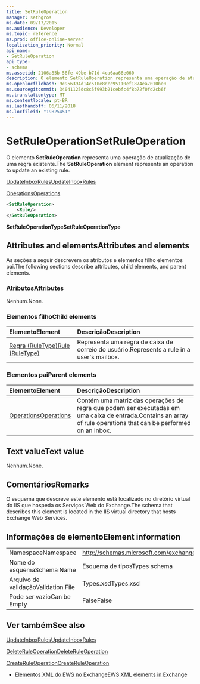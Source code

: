 ```yaml
---
title: SetRuleOperation
manager: sethgros
ms.date: 09/17/2015
ms.audience: Developer
ms.topic: reference
ms.prod: office-online-server
localization_priority: Normal
api_name:
- SetRuleOperation
api_type:
- schema
ms.assetid: 2106a85b-58fe-49be-b71d-4ca6aa66e060
description: O elemento SetRuleOperation representa uma operação de atualização de uma regra existente.
ms.openlocfilehash: 9c956394d14c510e8dcc95110ef1874ea7010be0
ms.sourcegitcommit: 34041125dc8c5f993b21cebfc4f8b72f0fd2cb6f
ms.translationtype: MT
ms.contentlocale: pt-BR
ms.lasthandoff: 06/11/2018
ms.locfileid: "19825451"
---
```

# <a name="setruleoperation"></a><span data-ttu-id="0d31f-103">SetRuleOperation</span><span class="sxs-lookup"><span data-stu-id="0d31f-103">SetRuleOperation</span></span>

<span data-ttu-id="0d31f-104">O elemento **SetRuleOperation** representa uma operação de atualização de uma regra existente.</span><span class="sxs-lookup"><span data-stu-id="0d31f-104">The **SetRuleOperation** element represents an operation to update an existing rule.</span></span> 
  
[<span data-ttu-id="0d31f-105">UpdateInboxRules</span><span class="sxs-lookup"><span data-stu-id="0d31f-105">UpdateInboxRules</span></span>](updateinboxrules.md)
  
[<span data-ttu-id="0d31f-106">Operations</span><span class="sxs-lookup"><span data-stu-id="0d31f-106">Operations</span></span>](operations.md)
  
```XML
<SetRuleOperation>
    <Rule/>
</SetRuleOperation>
```

 <span data-ttu-id="0d31f-107">**SetRuleOperationType**</span><span class="sxs-lookup"><span data-stu-id="0d31f-107">**SetRuleOperationType**</span></span>
## <a name="attributes-and-elements"></a><span data-ttu-id="0d31f-108">Attributes and elements</span><span class="sxs-lookup"><span data-stu-id="0d31f-108">Attributes and elements</span></span>

<span data-ttu-id="0d31f-109">As seções a seguir descrevem os atributos e elementos filho elementos pai.</span><span class="sxs-lookup"><span data-stu-id="0d31f-109">The following sections describe attributes, child elements, and parent elements.</span></span>
  
### <a name="attributes"></a><span data-ttu-id="0d31f-110">Atributos</span><span class="sxs-lookup"><span data-stu-id="0d31f-110">Attributes</span></span>

<span data-ttu-id="0d31f-111">Nenhum.</span><span class="sxs-lookup"><span data-stu-id="0d31f-111">None.</span></span>
  
### <a name="child-elements"></a><span data-ttu-id="0d31f-112">Elementos filho</span><span class="sxs-lookup"><span data-stu-id="0d31f-112">Child elements</span></span>

|<span data-ttu-id="0d31f-113">**Elemento**</span><span class="sxs-lookup"><span data-stu-id="0d31f-113">**Element**</span></span>|<span data-ttu-id="0d31f-114">**Descrição**</span><span class="sxs-lookup"><span data-stu-id="0d31f-114">**Description**</span></span>|
|:-----|:-----|
|[<span data-ttu-id="0d31f-115">Regra (RuleType)</span><span class="sxs-lookup"><span data-stu-id="0d31f-115">Rule (RuleType)</span></span>](rule-ruletype.md) <br/> |<span data-ttu-id="0d31f-116">Representa uma regra de caixa de correio do usuário.</span><span class="sxs-lookup"><span data-stu-id="0d31f-116">Represents a rule in a user's mailbox.</span></span>  <br/> |
   
### <a name="parent-elements"></a><span data-ttu-id="0d31f-117">Elementos pai</span><span class="sxs-lookup"><span data-stu-id="0d31f-117">Parent elements</span></span>

|<span data-ttu-id="0d31f-118">**Elemento**</span><span class="sxs-lookup"><span data-stu-id="0d31f-118">**Element**</span></span>|<span data-ttu-id="0d31f-119">**Descrição**</span><span class="sxs-lookup"><span data-stu-id="0d31f-119">**Description**</span></span>|
|:-----|:-----|
|[<span data-ttu-id="0d31f-120">Operations</span><span class="sxs-lookup"><span data-stu-id="0d31f-120">Operations</span></span>](operations.md) <br/> |<span data-ttu-id="0d31f-121">Contém uma matriz das operações de regra que podem ser executadas em uma caixa de entrada.</span><span class="sxs-lookup"><span data-stu-id="0d31f-121">Contains an array of rule operations that can be performed on an Inbox.</span></span>  <br/> |
   
## <a name="text-value"></a><span data-ttu-id="0d31f-122">Text value</span><span class="sxs-lookup"><span data-stu-id="0d31f-122">Text value</span></span>

<span data-ttu-id="0d31f-123">Nenhum.</span><span class="sxs-lookup"><span data-stu-id="0d31f-123">None.</span></span>
  
## <a name="remarks"></a><span data-ttu-id="0d31f-124">Comentários</span><span class="sxs-lookup"><span data-stu-id="0d31f-124">Remarks</span></span>

<span data-ttu-id="0d31f-125">O esquema que descreve este elemento está localizado no diretório virtual do IIS que hospeda os Serviços Web do Exchange.</span><span class="sxs-lookup"><span data-stu-id="0d31f-125">The schema that describes this element is located in the IIS virtual directory that hosts Exchange Web Services.</span></span>
  
## <a name="element-information"></a><span data-ttu-id="0d31f-126">Informações de elemento</span><span class="sxs-lookup"><span data-stu-id="0d31f-126">Element information</span></span>

|||
|:-----|:-----|
|<span data-ttu-id="0d31f-127">Namespace</span><span class="sxs-lookup"><span data-stu-id="0d31f-127">Namespace</span></span>  <br/> |http://schemas.microsoft.com/exchange/services/2006/types  <br/> |
|<span data-ttu-id="0d31f-128">Nome do esquema</span><span class="sxs-lookup"><span data-stu-id="0d31f-128">Schema Name</span></span>  <br/> |<span data-ttu-id="0d31f-129">Esquema de tipos</span><span class="sxs-lookup"><span data-stu-id="0d31f-129">Types schema</span></span>  <br/> |
|<span data-ttu-id="0d31f-130">Arquivo de validação</span><span class="sxs-lookup"><span data-stu-id="0d31f-130">Validation File</span></span>  <br/> |<span data-ttu-id="0d31f-131">Types.xsd</span><span class="sxs-lookup"><span data-stu-id="0d31f-131">Types.xsd</span></span>  <br/> |
|<span data-ttu-id="0d31f-132">Pode ser vazio</span><span class="sxs-lookup"><span data-stu-id="0d31f-132">Can be Empty</span></span>  <br/> |<span data-ttu-id="0d31f-133">False</span><span class="sxs-lookup"><span data-stu-id="0d31f-133">False</span></span>  <br/> |
   
## <a name="see-also"></a><span data-ttu-id="0d31f-134">Ver também</span><span class="sxs-lookup"><span data-stu-id="0d31f-134">See also</span></span>



[<span data-ttu-id="0d31f-135">UpdateInboxRules</span><span class="sxs-lookup"><span data-stu-id="0d31f-135">UpdateInboxRules</span></span>](updateinboxrules.md)
  
[<span data-ttu-id="0d31f-136">DeleteRuleOperation</span><span class="sxs-lookup"><span data-stu-id="0d31f-136">DeleteRuleOperation</span></span>](deleteruleoperation.md)
  
[<span data-ttu-id="0d31f-137">CreateRuleOperation</span><span class="sxs-lookup"><span data-stu-id="0d31f-137">CreateRuleOperation</span></span>](createruleoperation.md)


- [<span data-ttu-id="0d31f-138">Elementos XML do EWS no Exchange</span><span class="sxs-lookup"><span data-stu-id="0d31f-138">EWS XML elements in Exchange</span></span>](ews-xml-elements-in-exchange.md)

